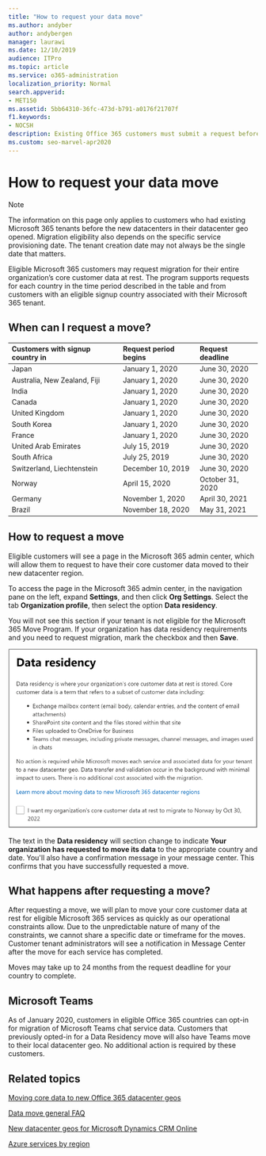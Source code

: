 ```yaml
---
title: "How to request your data move"
ms.author: andyber
author: andybergen
manager: laurawi
ms.date: 12/10/2019
audience: ITPro
ms.topic: article
ms.service: o365-administration
localization_priority: Normal
search.appverid:
- MET150
ms.assetid: 5bb64310-36fc-473d-b791-a0176f21707f
f1.keywords:
- NOCSH
description: Existing Office 365 customers must submit a request before the deadline for their country to have their Microsoft 365 services data moved to their new geo.
ms.custom: seo-marvel-apr2020
---
```


# How to request your data move

> [!NOTE]
> The information on this page only applies to customers who had existing Microsoft 365 tenants before the new datacenters in their datacenter geo opened. Migration eligibility also depends on the specific service provisioning date.  The tenant creation date may not always be the single date that matters.
  
Eligible Microsoft 365 customers may request migration for their entire organization’s core customer data at rest.  The program supports requests for each country in the time period described in the table and from customers with an eligible signup country associated with their Microsoft 365 tenant.
  
## When can I request a move?

| Customers with signup country in | Request period begins | Request deadline |
|:-----|:-----|:-----|
|Japan  <br/> |January 1, 2020  <br/> |June 30, 2020  <br/> |
|Australia, New Zealand, Fiji  <br/> |January 1, 2020  <br/> |June 30, 2020  <br/> |
|India  <br/> |January 1, 2020  <br/> |June 30, 2020  <br/> |
|Canada  <br/> |January 1, 2020  <br/> |June 30, 2020  <br/> |
|United Kingdom  <br/> |January 1, 2020  <br/> |June 30, 2020  <br/> |
|South Korea  <br/> |January 1, 2020  <br/> |June 30, 2020  <br/> |
|France  <br/> |January 1, 2020  <br/> |June 30, 2020  <br/> |
|United Arab Emirates  <br/> |July 15, 2019  <br/> |June 30, 2020  <br/> |
|South Africa  <br/> |July 25, 2019  <br/> |June 30, 2020  <br/> |
|Switzerland, Liechtenstein  <br/> |December 10, 2019  <br/> |June 30, 2020  <br/> |
|Norway  <br/> |April 15, 2020  <br/> |October 31, 2020  <br/> |
|Germany  <br/> |November 1, 2020  <br/> |April 30, 2021  <br/> |
|Brazil  <br/> |November 18, 2020  <br/> |May 31, 2021  <br/> |

## How to request a move

Eligible customers will see a page in the Microsoft 365 admin center, which will allow them to request to have their core customer data moved to their new datacenter region.  
  
To access the page in the Microsoft 365 admin center, in the navigation pane on the left, expand **Settings**, and then click **Org Settings**.
Select the tab **Organization profile**, then select the option **Data residency**.
  
You will not see this section if your tenant is not eligible for the Microsoft 365 Move Program.  If your organization has data residency requirements and you need to request migration, mark the checkbox and then **Save**.
  
![Datacenter opt-in action screen](../media/dataresidencyflyoutae.jpg)
  
The text in the **Data residency** will section change to indicate **Your organization has requested to move its data** to the appropriate country and date. You'll also have a confirmation message in your message center. This confirms that you have successfully requested a move. 
  
## What happens after requesting a move?

After requesting a move, we will plan to move your core customer data at rest for eligible Microsoft 365 services as quickly as our operational constraints allow. Due to the unpredictable nature of many of the constraints, we cannot share a specific date or timeframe for the moves. Customer tenant administrators will see a notification in Message Center after the move for each service has completed.
  
Moves may take up to 24 months from the request deadline for your country to complete.
  
## Microsoft Teams

As of January 2020, customers in eligible Office 365 countries can opt-in for migration of Microsoft Teams chat service data.  Customers that previously opted-in for a Data Residency move will also have Teams move to their local datacenter geo.  No additional action is required by these customers.

## Related topics

[Moving core data to new Office 365 datacenter geos](moving-data-to-new-datacenter-geos.md)

[Data move general FAQ](data-move-faq.md)

[New datacenter geos for Microsoft Dynamics CRM Online](/power-platform/admin/new-datacenter-regions)
  
[Azure services by region](https://azure.microsoft.com/regions/)
